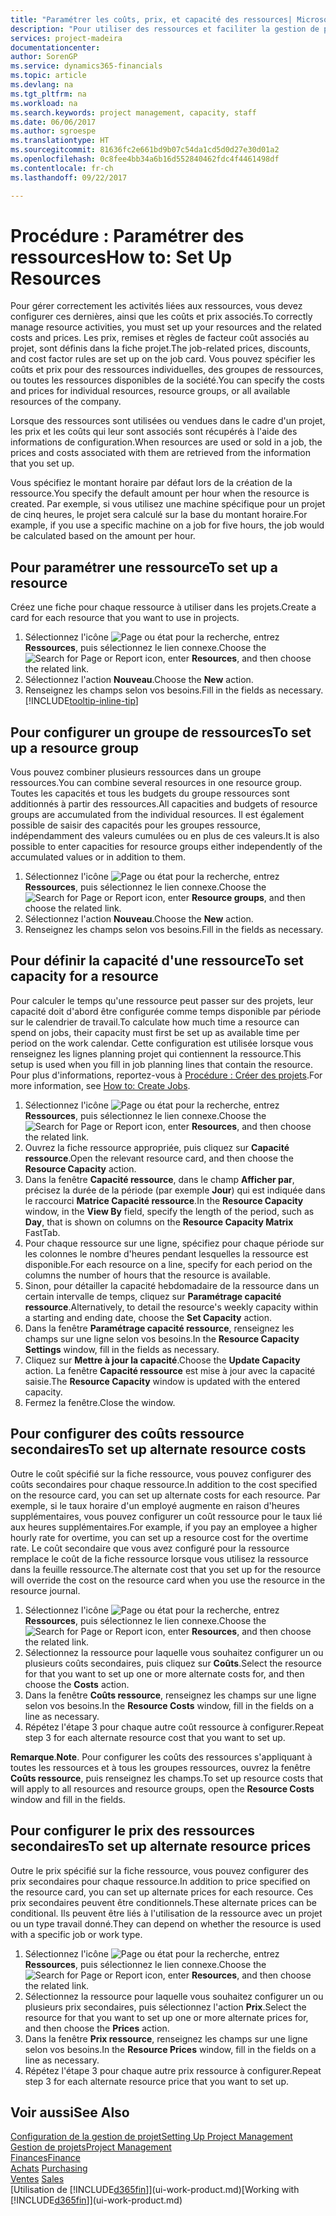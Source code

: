 ```yaml
---
title: "Paramétrer les coûts, prix, et capacité des ressources| Microsoft Docs"
description: "Pour utiliser des ressources et faciliter la gestion de projets, vous spécifiez les coûts et les prix des différents ressources ou groupes de ressources, et définissez la capacité ressource."
services: project-madeira
documentationcenter: 
author: SorenGP
ms.service: dynamics365-financials
ms.topic: article
ms.devlang: na
ms.tgt_pltfrm: na
ms.workload: na
ms.search.keywords: project management, capacity, staff
ms.date: 06/06/2017
ms.author: sgroespe
ms.translationtype: HT
ms.sourcegitcommit: 81636fc2e661bd9b07c54da1cd5d0d27e30d01a2
ms.openlocfilehash: 0c8fee4bb34a6b16d552840462fdc4f4461498df
ms.contentlocale: fr-ch
ms.lasthandoff: 09/22/2017

---
```

# <a name="how-to-set-up-resources"></a><span data-ttu-id="b0b11-103">Procédure : Paramétrer des ressources</span><span class="sxs-lookup"><span data-stu-id="b0b11-103">How to: Set Up Resources</span></span>
<span data-ttu-id="b0b11-104">Pour gérer correctement les activités liées aux ressources, vous devez configurer ces dernières, ainsi que les coûts et prix associés.</span><span class="sxs-lookup"><span data-stu-id="b0b11-104">To correctly manage resource activities, you must set up your resources and the related costs and prices.</span></span> <span data-ttu-id="b0b11-105">Les prix, remises et règles de facteur coût associés au projet, sont définis dans la fiche projet.</span><span class="sxs-lookup"><span data-stu-id="b0b11-105">The job-related prices, discounts, and cost factor rules are set up on the job card.</span></span> <span data-ttu-id="b0b11-106">Vous pouvez spécifier les coûts et prix pour des ressources individuelles, des groupes de ressources, ou toutes les ressources disponibles de la société.</span><span class="sxs-lookup"><span data-stu-id="b0b11-106">You can specify the costs and prices for individual resources, resource groups, or all available resources of the company.</span></span>

<span data-ttu-id="b0b11-107">Lorsque des ressources sont utilisées ou vendues dans le cadre d'un projet, les prix et les coûts qui leur sont associés sont récupérés à l'aide des informations de configuration.</span><span class="sxs-lookup"><span data-stu-id="b0b11-107">When resources are used or sold in a job, the prices and costs associated with them are retrieved from the information that you set up.</span></span>

<span data-ttu-id="b0b11-108">Vous spécifiez le montant horaire par défaut lors de la création de la ressource.</span><span class="sxs-lookup"><span data-stu-id="b0b11-108">You specify the default amount per hour when the resource is created.</span></span> <span data-ttu-id="b0b11-109">Par exemple, si vous utilisez une machine spécifique pour un projet de cinq heures, le projet sera calculé sur la base du montant horaire.</span><span class="sxs-lookup"><span data-stu-id="b0b11-109">For example, if you use a specific machine on a job for five hours, the job would be calculated based on the amount per hour.</span></span>

## <a name="to-set-up-a-resource"></a><span data-ttu-id="b0b11-110">Pour paramétrer une ressource</span><span class="sxs-lookup"><span data-stu-id="b0b11-110">To set up a resource</span></span>
<span data-ttu-id="b0b11-111">Créez une fiche pour chaque ressource à utiliser dans les projets.</span><span class="sxs-lookup"><span data-stu-id="b0b11-111">Create a card for each resource that you want to use in projects.</span></span>

1. <span data-ttu-id="b0b11-112">Sélectionnez l'icône ![Page ou état pour la recherche](media/ui-search/search_small.png "Page ou état pour la recherche"), entrez **Ressources**, puis sélectionnez le lien connexe.</span><span class="sxs-lookup"><span data-stu-id="b0b11-112">Choose the ![Search for Page or Report](media/ui-search/search_small.png "Search for Page or Report icon") icon, enter **Resources**, and then choose the related link.</span></span>
2. <span data-ttu-id="b0b11-113">Sélectionnez l'action **Nouveau**.</span><span class="sxs-lookup"><span data-stu-id="b0b11-113">Choose the **New** action.</span></span>
3. <span data-ttu-id="b0b11-114">Renseignez les champs selon vos besoins.</span><span class="sxs-lookup"><span data-stu-id="b0b11-114">Fill in the fields as necessary.</span></span> [!INCLUDE[tooltip-inline-tip](includes/tooltip-inline-tip_md.md)]  

## <a name="to-set-up-a-resource-group"></a><span data-ttu-id="b0b11-115">Pour configurer un groupe de ressources</span><span class="sxs-lookup"><span data-stu-id="b0b11-115">To set up a resource group</span></span>
<span data-ttu-id="b0b11-116">Vous pouvez combiner plusieurs ressources dans un groupe ressources.</span><span class="sxs-lookup"><span data-stu-id="b0b11-116">You can combine several resources in one resource group.</span></span> <span data-ttu-id="b0b11-117">Toutes les capacités et tous les budgets du groupe ressources sont additionnés à partir des ressources.</span><span class="sxs-lookup"><span data-stu-id="b0b11-117">All capacities and budgets of resource groups are accumulated from the individual resources.</span></span> <span data-ttu-id="b0b11-118">Il est également possible de saisir des capacités pour les groupes ressource, indépendamment des valeurs cumulées ou en plus de ces valeurs.</span><span class="sxs-lookup"><span data-stu-id="b0b11-118">It is also possible to enter capacities for resource groups either independently of the accumulated values or in addition to them.</span></span>

1. <span data-ttu-id="b0b11-119">Sélectionnez l'icône ![Page ou état pour la recherche](media/ui-search/search_small.png "Page ou état pour la recherche"), entrez **Ressources**, puis sélectionnez le lien connexe.</span><span class="sxs-lookup"><span data-stu-id="b0b11-119">Choose the ![Search for Page or Report](media/ui-search/search_small.png "Search for Page or Report icon") icon, enter **Resource groups**, and then choose the related link.</span></span>
2. <span data-ttu-id="b0b11-120">Sélectionnez l'action **Nouveau**.</span><span class="sxs-lookup"><span data-stu-id="b0b11-120">Choose the **New** action.</span></span>
3. <span data-ttu-id="b0b11-121">Renseignez les champs selon vos besoins.</span><span class="sxs-lookup"><span data-stu-id="b0b11-121">Fill in the fields as necessary.</span></span>

## <a name="to-set-capacity-for-a-resource"></a><span data-ttu-id="b0b11-122">Pour définir la capacité d'une ressource</span><span class="sxs-lookup"><span data-stu-id="b0b11-122">To set capacity for a resource</span></span>
<span data-ttu-id="b0b11-123">Pour calculer le temps qu'une ressource peut passer sur des projets, leur capacité doit d'abord être configurée comme temps disponible par période sur le calendrier de travail.</span><span class="sxs-lookup"><span data-stu-id="b0b11-123">To calculate how much time a resource can spend on jobs, their capacity must first be set up as available time per period on the work calendar.</span></span> <span data-ttu-id="b0b11-124">Cette configuration est utilisée lorsque vous renseignez les lignes planning projet qui contiennent la ressource.</span><span class="sxs-lookup"><span data-stu-id="b0b11-124">This setup is used when you fill in job planning lines that contain the resource.</span></span> <span data-ttu-id="b0b11-125">Pour plus d'informations, reportez-vous à [Procédure : Créer des projets](projects-how-create-jobs.md).</span><span class="sxs-lookup"><span data-stu-id="b0b11-125">For more information, see [How to: Create Jobs](projects-how-create-jobs.md).</span></span>

1. <span data-ttu-id="b0b11-126">Sélectionnez l'icône ![Page ou état pour la recherche](media/ui-search/search_small.png "Page ou état pour la recherche"), entrez **Ressources**, puis sélectionnez le lien connexe.</span><span class="sxs-lookup"><span data-stu-id="b0b11-126">Choose the ![Search for Page or Report](media/ui-search/search_small.png "Search for Page or Report icon") icon, enter **Resources**, and then choose the related link.</span></span>
2. <span data-ttu-id="b0b11-127">Ouvrez la fiche ressource appropriée, puis cliquez sur **Capacité ressource**.</span><span class="sxs-lookup"><span data-stu-id="b0b11-127">Open the relevant resource card, and then choose the **Resource Capacity** action.</span></span>
3. <span data-ttu-id="b0b11-128">Dans la fenêtre **Capacité ressource**, dans le champ **Afficher par**, précisez la durée de la période (par exemple **Jour**) qui est indiquée dans le raccourci **Matrice Capacité ressource**.</span><span class="sxs-lookup"><span data-stu-id="b0b11-128">In the **Resource Capacity** window, in the **View By** field, specify the length of the period, such as **Day**, that is shown on columns on the **Resource Capacity Matrix** FastTab.</span></span>
4. <span data-ttu-id="b0b11-129">Pour chaque ressource sur une ligne, spécifiez pour chaque période sur les colonnes le nombre d'heures pendant lesquelles la ressource est disponible.</span><span class="sxs-lookup"><span data-stu-id="b0b11-129">For each resource on a line, specify for each period on the columns the number of hours that the resource is available.</span></span>
5. <span data-ttu-id="b0b11-130">Sinon, pour détailler la capacité hebdomadaire de la ressource dans un certain intervalle de temps, cliquez sur **Paramétrage capacité ressource**.</span><span class="sxs-lookup"><span data-stu-id="b0b11-130">Alternatively, to detail the resource's weekly capacity within a starting and ending date, choose the **Set Capacity** action.</span></span>
6. <span data-ttu-id="b0b11-131">Dans la fenêtre **Paramétrage capacité ressource**, renseignez les champs sur une ligne selon vos besoins.</span><span class="sxs-lookup"><span data-stu-id="b0b11-131">In the **Resource Capacity Settings** window, fill in the fields as necessary.</span></span>
7. <span data-ttu-id="b0b11-132">Cliquez sur **Mettre à jour la capacité**.</span><span class="sxs-lookup"><span data-stu-id="b0b11-132">Choose the **Update Capacity** action.</span></span> <span data-ttu-id="b0b11-133">La fenêtre **Capacité ressource** est mise à jour avec la capacité saisie.</span><span class="sxs-lookup"><span data-stu-id="b0b11-133">The **Resource Capacity** window is updated with the entered capacity.</span></span>
8. <span data-ttu-id="b0b11-134">Fermez la fenêtre.</span><span class="sxs-lookup"><span data-stu-id="b0b11-134">Close the window.</span></span>

## <a name="to-set-up-alternate-resource-costs"></a><span data-ttu-id="b0b11-135">Pour configurer des coûts ressource secondaires</span><span class="sxs-lookup"><span data-stu-id="b0b11-135">To set up alternate resource costs</span></span>
<span data-ttu-id="b0b11-136">Outre le coût spécifié sur la fiche ressource, vous pouvez configurer des coûts secondaires pour chaque ressource.</span><span class="sxs-lookup"><span data-stu-id="b0b11-136">In addition to the cost specified on the resource card, you can set up alternate costs for each resource.</span></span> <span data-ttu-id="b0b11-137">Par exemple, si le taux horaire d'un employé augmente en raison d'heures supplémentaires, vous pouvez configurer un coût ressource pour le taux lié aux heures supplémentaires.</span><span class="sxs-lookup"><span data-stu-id="b0b11-137">For example, if you pay an employee a higher hourly rate for overtime, you can set up a resource cost for the overtime rate.</span></span> <span data-ttu-id="b0b11-138">Le coût secondaire que vous avez configuré pour la ressource remplace le coût de la fiche ressource lorsque vous utilisez la ressource dans la feuille ressource.</span><span class="sxs-lookup"><span data-stu-id="b0b11-138">The alternate cost that you set up for the resource will override the cost on the resource card when you use the resource in the resource journal.</span></span>

1. <span data-ttu-id="b0b11-139">Sélectionnez l'icône ![Page ou état pour la recherche](media/ui-search/search_small.png "Page ou état pour la recherche"), entrez **Ressources**, puis sélectionnez le lien connexe.</span><span class="sxs-lookup"><span data-stu-id="b0b11-139">Choose the ![Search for Page or Report](media/ui-search/search_small.png "Search for Page or Report icon") icon, enter **Resources**, and then choose the related link.</span></span>  
2. <span data-ttu-id="b0b11-140">Sélectionnez la ressource pour laquelle vous souhaitez configurer un ou plusieurs coûts secondaires, puis cliquez sur **Coûts**.</span><span class="sxs-lookup"><span data-stu-id="b0b11-140">Select the resource for that you want to set up one or more alternate costs for, and then choose the **Costs** action.</span></span>  
3. <span data-ttu-id="b0b11-141">Dans la fenêtre **Coûts ressource**, renseignez les champs sur une ligne selon vos besoins.</span><span class="sxs-lookup"><span data-stu-id="b0b11-141">In the **Resource Costs** window, fill in the fields on a line as necessary.</span></span>  
4. <span data-ttu-id="b0b11-142">Répétez l'étape 3 pour chaque autre coût ressource à configurer.</span><span class="sxs-lookup"><span data-stu-id="b0b11-142">Repeat step 3 for each alternate resource cost that you want to set up.</span></span>

<span data-ttu-id="b0b11-143">**Remarque**.</span><span class="sxs-lookup"><span data-stu-id="b0b11-143">**Note**.</span></span> <span data-ttu-id="b0b11-144">Pour configurer les coûts des ressources s'appliquant à toutes les ressources et à tous les groupes ressources, ouvrez la fenêtre **Coûts ressource**, puis renseignez les champs.</span><span class="sxs-lookup"><span data-stu-id="b0b11-144">To set up resource costs that will apply to all resources and resource groups, open the **Resource Costs** window and fill in the fields.</span></span>

## <a name="to-set-up-alternate-resource-prices"></a><span data-ttu-id="b0b11-145">Pour configurer le prix des ressources secondaires</span><span class="sxs-lookup"><span data-stu-id="b0b11-145">To set up alternate resource prices</span></span>
<span data-ttu-id="b0b11-146">Outre le prix spécifié sur la fiche ressource, vous pouvez configurer des prix secondaires pour chaque ressource.</span><span class="sxs-lookup"><span data-stu-id="b0b11-146">In addition to price specified on the resource card, you can set up alternate prices for each resource.</span></span> <span data-ttu-id="b0b11-147">Ces prix secondaires peuvent être conditionnels.</span><span class="sxs-lookup"><span data-stu-id="b0b11-147">These alternate prices can be conditional.</span></span> <span data-ttu-id="b0b11-148">Ils peuvent être liés à l'utilisation de la ressource avec un projet ou un type travail donné.</span><span class="sxs-lookup"><span data-stu-id="b0b11-148">They can depend on whether the resource is used with a specific job or work type.</span></span>

1. <span data-ttu-id="b0b11-149">Sélectionnez l'icône ![Page ou état pour la recherche](media/ui-search/search_small.png "Page ou état pour la recherche"), entrez **Ressources**, puis sélectionnez le lien connexe.</span><span class="sxs-lookup"><span data-stu-id="b0b11-149">Choose the ![Search for Page or Report](media/ui-search/search_small.png "Search for Page or Report icon") icon, enter **Resources**, and then choose the related link.</span></span>
2. <span data-ttu-id="b0b11-150">Sélectionnez la ressource pour laquelle vous souhaitez configurer un ou plusieurs prix secondaires, puis sélectionnez l'action **Prix**.</span><span class="sxs-lookup"><span data-stu-id="b0b11-150">Select the resource for that you want to set up one or more alternate prices for, and then choose the **Prices** action.</span></span>
3. <span data-ttu-id="b0b11-151">Dans la fenêtre **Prix ressource**, renseignez les champs sur une ligne selon vos besoins.</span><span class="sxs-lookup"><span data-stu-id="b0b11-151">In the **Resource Prices** window, fill in the fields on a line as necessary.</span></span>
4. <span data-ttu-id="b0b11-152">Répétez l'étape 3 pour chaque autre prix ressource à configurer.</span><span class="sxs-lookup"><span data-stu-id="b0b11-152">Repeat step 3 for each alternate resource price that you want to set up.</span></span>

## <a name="see-also"></a><span data-ttu-id="b0b11-153">Voir aussi</span><span class="sxs-lookup"><span data-stu-id="b0b11-153">See Also</span></span>
[<span data-ttu-id="b0b11-154">Configuration de la gestion de projet</span><span class="sxs-lookup"><span data-stu-id="b0b11-154">Setting Up Project Management</span></span>](projects-setup-projects.md)  
[<span data-ttu-id="b0b11-155">Gestion de projets</span><span class="sxs-lookup"><span data-stu-id="b0b11-155">Project Management</span></span>](projects-manage-projects.md)  
[<span data-ttu-id="b0b11-156">Finances</span><span class="sxs-lookup"><span data-stu-id="b0b11-156">Finance</span></span>](finance.md)  
<span data-ttu-id="b0b11-157">[Achats](purchasing-manage-purchasing.md)       </span><span class="sxs-lookup"><span data-stu-id="b0b11-157">[Purchasing](purchasing-manage-purchasing.md)       </span></span>  
<span data-ttu-id="b0b11-158">[Ventes](sales-manage-sales.md)    </span><span class="sxs-lookup"><span data-stu-id="b0b11-158">[Sales](sales-manage-sales.md)    </span></span>  
<span data-ttu-id="b0b11-159">[Utilisation de [!INCLUDE[d365fin](includes/d365fin_md.md)]](ui-work-product.md)</span><span class="sxs-lookup"><span data-stu-id="b0b11-159">[Working with [!INCLUDE[d365fin](includes/d365fin_md.md)]](ui-work-product.md)</span></span>  

